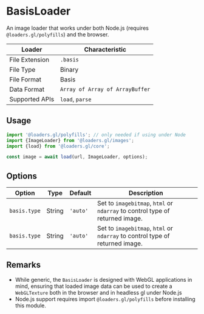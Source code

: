 # BasisLoader

An image loader that works under both Node.js (requires `@loaders.gl/polyfills`) and the browser.

| Loader         | Characteristic                  |
| -------------- | ------------------------------- |
| File Extension | `.basis`                        |
| File Type      | Binary                          |
| File Format    | Basis                           |
| Data Format    | `Array of Array of ArrayBuffer` |
| Supported APIs | `load`, `parse`                 |

## Usage

```js
import '@loaders.gl/polyfills'; // only needed if using under Node
import {ImageLoader} from '@loaders.gl/images';
import {load} from '@loaders.gl/core';

const image = await load(url, ImageLoader, options);
```

## Options

| Option       | Type   | Default  | Description                                                                  |
| ------------ | ------ | -------- | ---------------------------------------------------------------------------- |
| `basis.type` | String | `'auto'` | Set to `imagebitmap`, `html` or `ndarray` to control type of returned image. |
| `basis.type` | String | `'auto'` | Set to `imagebitmap`, `html` or `ndarray` to control type of returned image. |

## Remarks

- While generic, the `BasisLoader` is designed with WebGL applications in mind, ensuring that loaded image data can be used to create a `WebGLTexture` both in the browser and in headless gl under Node.js
- Node.js support requires import `@loaders.gl/polyfills` before installing this module.
